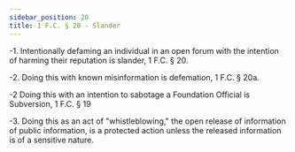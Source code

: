 ```yaml
---
sidebar_position: 20
title: 1 F.C. § 20 - Slander
---
```


-1. Intentionally defaming an individual in an open forum with the intention of harming their reputation is slander, 1 F.C. § 20.

-2. Doing this with known misinformation is defemation, 1 F.C. § 20a.

-2 Doing this with an intention to sabotage a Foundation Official is Subversion, 1 F.C. § 19

-3. Doing this as an act of "whistleblowing," the open release of information of public information, is a protected action unless the released information is of a sensitive nature.